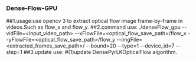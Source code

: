 ### Dense-Flow-GPU
##1.usage:use opencv 3 to extract optical flow image frame-by-frame in videos.Such as flow_x and flow_y.
##2.command use:
./denseFlow_gpu --vidFile=<input_video_path> --xFlowFile=<optical_flow_save_path>/flow_x --yFlowFile=<optical_flow_save_path>/flow_y --imgFile=<extracted_frames_save_path>/ --bound=20 --type=1 --device_id=7 --step=1
##3.update use:
#(1)update DensePyrLKOpticalFlow algorithm.

